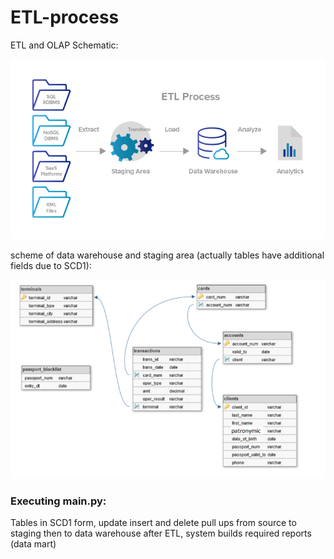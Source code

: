 # ETL-process

ETL and OLAP Schematic:

<img src="ETL and OLAP Schematic.png">

scheme of data warehouse and staging area (actually tables have additional fields due to SCD1):

<img src="scheme.png">

### Executing main.py:
Tables in SCD1 form, update insert and delete pull ups from source to staging then to data warehouse after ETL, system builds required reports (data mart)


